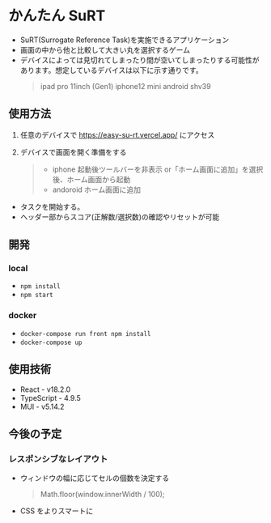 # かんたん SuRT

- SuRT(Surrogate Reference Task)を実施できるアプリケーション
- 画面の中から他と比較して大きい丸を選択するゲーム
- デバイスによっては見切れてしまったり間が空いてしまったりする可能性があります。想定しているデバイスは以下に示す通りです。
  > ipad pro 11inch (Gen1)
  > iphone12 mini
  > android shv39

## 使用方法

1. 任意のデバイスで https://easy-su-rt.vercel.app/ にアクセス

2. デバイスで画面を開く準備をする
   > - iphone
   >   起動後ツールバーを非表示 or「ホーム画面に追加」を選択後、ホーム画面から起動
   > - andoroid
   >   ホーム画面に追加

- タスクを開始する。
- ヘッダー部からスコア(正解数/選択数)の確認やリセットが可能

## 開発

### local

- `npm install`
- `npm start`

### docker

- `docker-compose run front npm install`
- `docker-compose up`

## 使用技術

- React - v18.2.0
- TypeScript - 4.9.5
- MUI - v5.14.2

## 今後の予定

### レスポンシブなレイアウト

- ウィンドウの幅に応じてセルの個数を決定する
  > Math.floor(window.innerWidth / 100);
- CSS をよりスマートに
